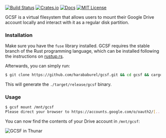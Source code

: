 [![Build Status](https://travis-ci.org/harababurel/gcsf.svg?branch=master)](https://travis-ci.org/harababurel/gcsf)
[![Crates.io](http://meritbadge.herokuapp.com/gcsf)](https://crates.io/crates/gcsf)
[![Docs](https://docs.rs/gcsf/badge.svg)](https://docs.rs/gcsf/0.1.3/gcsf/)
[![MIT License](http://img.shields.io/badge/license-MIT-blue.svg?style=flat)](https://github.com/harababurel/gcsf/blob/master/LICENSE)

GCSF is a virtual filesystem that allows users to mount their Google Drive account locally and interact with it as a regular disk partition.

### Installation

Make sure you have the `fuse` library installed. GCSF requires the stable branch of the Rust programming language, which can be installed following the instructions on [rustup.rs](https://rustup.rs).

Afterwards, you can simply run:

```bash
$ git clone https://github.com/harababurel/gcsf.git && cd gcsf && cargo build --release
```

This will generate the `./target/release/gcsf` binary.

### Usage

```bash
$ gcsf mount /mnt/gcsf
Please direct your browser to https://accounts.google.com/o/oauth2/[...], follow the instructions and enter the code displayed here:
```

You can now find the contents of your Drive account in `/mnt/gcsf`:

![GCSF in Thunar](https://i.imgur.com/67QaeYg.jpg)
